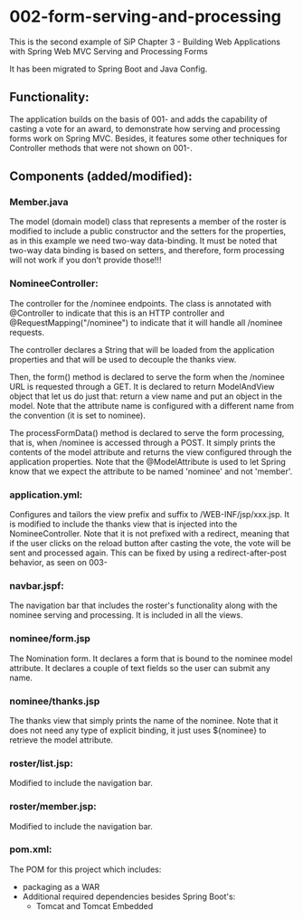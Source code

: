 # 002-form-serving-and-processing

This is the second example of SiP Chapter 3 - Building Web Applications with Spring Web MVC
	Serving and Processing Forms

It has been migrated to Spring Boot and Java Config.		
				
## Functionality:
The application builds on the basis of 001- and adds the capability of casting a vote for an award, to demonstrate how serving and processing forms work on Spring MVC. Besides, it features some other techniques for Controller methods that were not shown on 001-.

	
## Components (added/modified):
		
### Member.java
The model (domain model) class that represents a member of the roster is modified to include a public constructor and the setters for the properties, as in this example we need two-way data-binding.
It must be noted that two-way data binding is based on setters, and therefore, form processing will not work if you don't provide those!!!
				
### NomineeController:
The controller for the /nominee endpoints.
The class is annotated with @Controller to indicate that this is an HTTP controller and @RequestMapping("/nominee") to indicate that it will handle all /nominee requests.

The controller declares a String that will be loaded from the application properties and that will be used to decouple the thanks view.

Then, the form() method is declared to serve the form when the /nominee URL is requested through a GET. It is declared to return ModelAndView object that let us do just that: return a view name and put an object in the model. Note that the attribute name is configured with a different name from the convention (it is set to nominee).

The processFormData() method is declared to serve the form processing, that is, when /nominee is accessed through a POST. It simply prints the contents of the model attribute and returns the view configured through the application properties.
Note that the @ModelAttribute is used to let Spring know that we expect the attribute to be named 'nominee' and not 'member'.
				
### application.yml:
Configures and tailors the view prefix and suffix to /WEB-INF/jsp/xxx.jsp.
It is modified to include the thanks view that is injected into the NomineeController.
Note that it is not prefixed with a redirect, meaning that if the user clicks on the reload button after casting the vote, the vote will be sent and processed again.
This can be fixed by using a redirect-after-post behavior, as seen on 003-

### navbar.jspf:
The navigation bar that includes the roster's functionality along with the nominee serving and processing. It is included in all the views.

### nominee/form.jsp
The Nomination form. It declares a form that is bound to the nominee model attribute. It declares a couple of text fields so the user can submit any name.

### nominee/thanks.jsp
The thanks view that simply prints the name of the nominee. Note that it does not need any type of explicit binding, it just uses ${nominee} to retrieve the model attribute.

### roster/list.jsp:
Modified to include the navigation bar.

### roster/member.jsp:
Modified to include the navigation bar.

### pom.xml:
The POM for this project which includes:
* packaging as a WAR
* Additional required dependencies besides Spring Boot's:
	- Tomcat and Tomcat Embedded
